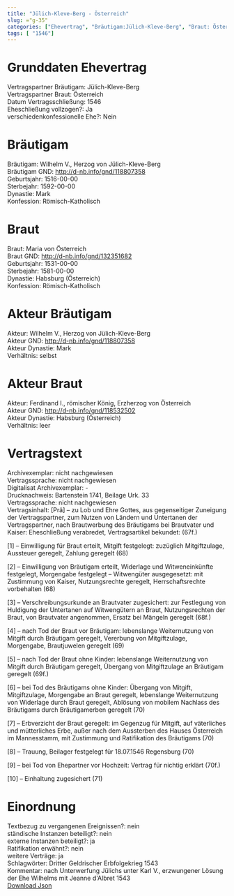 ```yaml
---
title: "Jülich-Kleve-Berg - Österreich"
slug: ="g-35"
categories: ["Ehevertrag", "Bräutigam:Jülich-Kleve-Berg", "Braut: Österreich", "Eheschließung vollzogen?:Ja", "verschiedenkonfessionelle Ehe?:Nein", "Dynastie Bräutigam:Mark", "Akteur Bräutigam:Wilhelm V., Herzog von Jülich-Kleve-Berg", "Akteur Braut:Ferdinand I., römischer König, Erzherzog von Österreich", "Textbezug?:nein", "Ständisch?:nein", "Ratifikation?:nein", "Sonstiges?:ja", "Bräutigam:Jülich-Kleve-Berg", "Braut: Österreich"]
tags: [ "1546"]
---
```

<!--more-->

# Grunddaten Ehevertrag

Vertragspartner Bräutigam: Jülich-Kleve-Berg<br>
Vertragspartner Braut: Österreich<br>
Datum Vertragsschließung: 1546<br>
Eheschließung vollzogen?: Ja<br>
verschiedenkonfessionelle Ehe?: Nein<br>
# Bräutigam

Bräutigam: Wilhelm V., Herzog von Jülich-Kleve-Berg<br>
Bräutigam GND: http://d-nb.info/gnd/118807358<br>
Geburtsjahr: 1516-00-00<br>
Sterbejahr: 1592-00-00<br>
Dynastie: Mark<br>
Konfession: Römisch-Katholisch<br>
# Braut

Braut: Maria von Österreich<br>
Braut GND: http://d-nb.info/gnd/132351682<br>
Geburtsjahr: 1531-00-00<br>
Sterbejahr: 1581-00-00<br>
Dynastie: Habsburg (Österreich)<br>
Konfession: Römisch-Katholisch<br>
# Akteur Bräutigam

Akteur: Wilhelm V., Herzog von Jülich-Kleve-Berg<br>
Akteur GND: http://d-nb.info/gnd/118807358<br>
Akteur Dynastie: Mark<br>
Verhältnis: selbst<br>
# Akteur Braut

Akteur: Ferdinand I., römischer König, Erzherzog von Österreich<br>
Akteur GND: http://d-nb.info/gnd/118532502<br>
Akteur Dynastie: Habsburg (Österreich)<br>
Verhältnis: leer<br>
# Vertragstext

Archivexemplar: nicht nachgewiesen<br>
Vertragssprache: nicht nachgewiesen<br>
Digitalisat Archivexemplar: -<br>
Drucknachweis: Bartenstein 1741, Beilage Urk. 33<br>
Vertragssprache: nicht nachgewiesen<br>
Vertragsinhalt: [Prä] – zu Lob und Ehre Gottes, aus gegenseitiger Zuneigung der Vertragspartner, zum Nutzen von Ländern und Untertanen der Vertragspartner, nach Brautwerbung des Bräutigams bei Brautvater und Kaiser: Eheschließung verabredet, Vertragsartikel bekundet: (67f.)

[1] – Einwilligung für Braut erteilt, Mitgift festgelegt: zuzüglich Mitgiftzulage, Aussteuer geregelt, Zahlung geregelt (68)

[2] – Einwilligung von Bräutigam erteilt, Widerlage und Witweneinkünfte festgelegt, Morgengabe festgelegt – Witwengüter ausgegesetzt: mit Zustimmung von Kaiser, Nutzungsrechte geregelt, Herrschaftsrechte vorbehalten (68)

[3] – Verschreibungsurkunde an Brautvater zugesichert: zur Festlegung von Huldigung der Untertanen auf Witwengütern an Braut, Nutzungsrechten der Braut, von Brautvater angenommen, Ersatz bei Mängeln geregelt (68f.)

[4] – nach Tod der Braut vor Bräutigam: lebenslange Weiternutzung von Mitgift durch Bräutigam geregelt, Vererbung von Mitgiftzulage, Morgengabe, Brautjuwelen geregelt (69)

[5] – nach Tod der Braut ohne Kinder: lebenslange Weiternutzung von Mitgift durch Bräutigam geregelt, Übergang von Mitgiftzulage an Bräutigam geregelt (69f.)

[6] – bei Tod des Bräutigams ohne Kinder: Übergang von Mitgift, Mitgiftzulage, Morgengabe an Braut geregelt, lebenslange Weiternutzung von Widerlage durch Braut geregelt, Ablösung von mobilem Nachlass des Bräutigams durch Bräutigamerben geregelt (70)

[7] – Erbverzicht der Braut geregelt: im Gegenzug für Mitgift, auf väterliches und mütterliches Erbe, außer nach dem Aussterben des Hauses Österreich im Mannesstamm, mit Zustimmung und Ratifikation des Bräutigams (70)

[8] – Trauung, Beilager festgelegt für 18.07.1546 Regensburg (70)

[9] – bei Tod von Ehepartner vor Hochzeit: Vertrag für nichtig erklärt (70f.)

[10] – Einhaltung zugesichert (71)
<br>
# Einordnung

Textbezug zu vergangenen Ereignissen?: nein<br>
ständische Instanzen beteiligt?: nein<br>
externe Instanzen beteiligt?: ja<br>
Ratifikation erwähnt?: nein<br>
weitere Verträge: ja<br>
Schlagwörter: Dritter Geldrischer Erbfolgekrieg 1543<br>
Kommentar: nach Unterwerfung Jülichs unter Karl V., erzwungener Lösung der Ehe Wilhelms mit Jeanne d'Albret 1543<br>
[Download Json](/vertraege/vertrag-35.json)